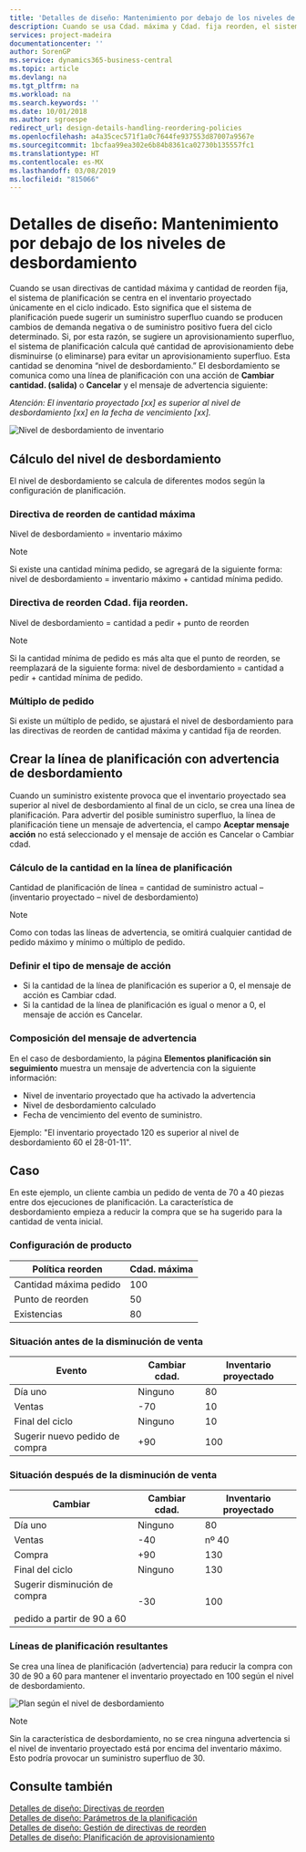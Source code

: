 ```yaml
---
title: 'Detalles de diseño: Mantenimiento por debajo de los niveles de desbordamiento | Documentos de Microsoft'
description: Cuando se usa Cdad. máxima y Cdad. fija reorden, el sistema de planificación se centra en el inventario proyectado únicamente en el ciclo indicado. Esto significa que el sistema de planificación puede sugerir un suministro superfluo cuando se producen cambios de demanda negativa o de suministro positivo fuera del ciclo determinado.
services: project-madeira
documentationcenter: ''
author: SorenGP
ms.service: dynamics365-business-central
ms.topic: article
ms.devlang: na
ms.tgt_pltfrm: na
ms.workload: na
ms.search.keywords: ''
ms.date: 10/01/2018
ms.author: sgroespe
redirect_url: design-details-handling-reordering-policies
ms.openlocfilehash: a4a35cec571f1a0c7644fe937553d87007a9567e
ms.sourcegitcommit: 1bcfaa99ea302e6b84b8361ca02730b135557fc1
ms.translationtype: HT
ms.contentlocale: es-MX
ms.lasthandoff: 03/08/2019
ms.locfileid: "815066"
---
```

# <a name="design-details-staying-under-the-overflow-level"></a>Detalles de diseño: Mantenimiento por debajo de los niveles de desbordamiento
Cuando se usan directivas de cantidad máxima y cantidad de reorden fija, el sistema de planificación se centra en el inventario proyectado únicamente en el ciclo indicado. Esto significa que el sistema de planificación puede sugerir un suministro superfluo cuando se producen cambios de demanda negativa o de suministro positivo fuera del ciclo determinado. Si, por esta razón, se sugiere un aprovisionamiento superfluo, el sistema de planificación calcula qué cantidad de aprovisionamiento debe disminuirse (o eliminarse) para evitar un aprovisionamiento superfluo. Esta cantidad se denomina “nivel de desbordamiento.” El desbordamiento se comunica como una línea de planificación con una acción de **Cambiar cantidad. (salida)** o **Cancelar** y el mensaje de advertencia siguiente:  

*Atención: El inventario proyectado [xx] es superior al nivel de desbordamiento [xx] en la fecha de vencimiento [xx].*  

![Nivel de desbordamiento de inventario](media/supplyplanning_2_overflow1_new.png "Nivel de desbordamiento de inventario")  

##  <a name="calculating-the-overflow-level"></a>Cálculo del nivel de desbordamiento  
El nivel de desbordamiento se calcula de diferentes modos según la configuración de planificación.  

### <a name="maximum-qty-reordering-policy"></a>Directiva de reorden de cantidad máxima  
Nivel de desbordamiento = inventario máximo  

> [!NOTE]  
>  Si existe una cantidad mínima pedido, se agregará de la siguiente forma: nivel de desbordamiento = inventario máximo + cantidad mínima pedido.  

### <a name="fixed-reorder-qty-reordering-policy"></a>Directiva de reorden Cdad. fija reorden.  
Nivel de desbordamiento = cantidad a pedir + punto de reorden  

> [!NOTE]  
>  Si la cantidad mínima de pedido es más alta que el punto de reorden, se reemplazará de la siguiente forma: nivel de desbordamiento = cantidad a pedir + cantidad mínima de pedido.  

### <a name="order-multiple"></a>Múltiplo de pedido  
Si existe un múltiplo de pedido, se ajustará el nivel de desbordamiento para las directivas de reorden de cantidad máxima y cantidad fija de reorden.  

##  <a name="creating-the-planning-line-with-overflow-warning"></a>Crear la línea de planificación con advertencia de desbordamiento  
Cuando un suministro existente provoca que el inventario proyectado sea superior al nivel de desbordamiento al final de un ciclo, se crea una línea de planificación. Para advertir del posible suministro superfluo, la línea de planificación tiene un mensaje de advertencia, el campo **Aceptar mensaje acción** no está seleccionado y el mensaje de acción es Cancelar o Cambiar cdad.  

### <a name="calculating-the-planning-line-quantity"></a>Cálculo de la cantidad en la línea de planificación  
Cantidad de planificación de línea = cantidad de suministro actual – (inventario proyectado – nivel de desbordamiento)  

> [!NOTE]  
>  Como con todas las líneas de advertencia, se omitirá cualquier cantidad de pedido máximo y mínimo o múltiplo de pedido.  

### <a name="defining-the-action-message-type"></a>Definir el tipo de mensaje de acción  

-   Si la cantidad de la línea de planificación es superior a 0, el mensaje de acción es Cambiar cdad.  
-   Si la cantidad de la línea de planificación es igual o menor a 0, el mensaje de acción es Cancelar.  

### <a name="composing-the-warning-message"></a>Composición del mensaje de advertencia  
En el caso de desbordamiento, la página **Elementos planificación sin seguimiento** muestra un mensaje de advertencia con la siguiente información:  

-   Nivel de inventario proyectado que ha activado la advertencia  
-   Nivel de desbordamiento calculado  
-   Fecha de vencimiento del evento de suministro.  

Ejemplo: "El inventario proyectado 120 es superior al nivel de desbordamiento 60 el 28-01-11".  

## <a name="scenario"></a>Caso  
En este ejemplo, un cliente cambia un pedido de venta de 70 a 40 piezas entre dos ejecuciones de planificación. La característica de desbordamiento empieza a reducir la compra que se ha sugerido para la cantidad de venta inicial.  

### <a name="item-setup"></a>Configuración de producto  

|Política reorden|Cdad. máxima|  
|-----------------------|------------------|  
|Cantidad máxima pedido|100|  
|Punto de reorden|50|  
|Existencias|80|  

### <a name="situation-before-sales-decrease"></a>Situación antes de la disminución de venta  

|Evento|Cambiar cdad.|Inventario proyectado|  
|-----------|-----------------|-------------------------|  
|Día uno|Ninguno|80|  
|Ventas|-70|10|  
|Final del ciclo|Ninguno|10|  
|Sugerir nuevo pedido de compra|+90|100|  

### <a name="situation-after-sales-decrease"></a>Situación después de la disminución de venta  

|Cambiar|Cambiar cdad.|Inventario proyectado|  
|------------|-----------------|-------------------------|  
|Día uno|Ninguno|80|  
|Ventas|-40|nº 40|  
|Compra|+90|130|  
|Final del ciclo|Ninguno|130|  
|Sugerir disminución de compra<br /><br /> pedido a partir de 90 a 60|-30|100|  

### <a name="resulting-planning-lines"></a>Líneas de planificación resultantes  
 Se crea una línea de planificación (advertencia) para reducir la compra con 30 de 90 a 60 para mantener el inventario proyectado en 100 según el nivel de desbordamiento.  

![Plan según el nivel de desbordamiento](media/nav_app_supply_planning_2_overflow2.png "Plan según el nivel de desbordamiento")  

> [!NOTE]  
>  Sin la característica de desbordamiento, no se crea ninguna advertencia si el nivel de inventario proyectado está por encima del inventario máximo. Esto podría provocar un suministro superfluo de 30.  

## <a name="see-also"></a>Consulte también  
[Detalles de diseño: Directivas de reorden](design-details-reordering-policies.md)   
[Detalles de diseño: Parámetros de la planificación](design-details-planning-parameters.md)   
[Detalles de diseño: Gestión de directivas de reorden](design-details-handling-reordering-policies.md)   
[Detalles de diseño: Planificación de aprovisionamiento](design-details-supply-planning.md)
